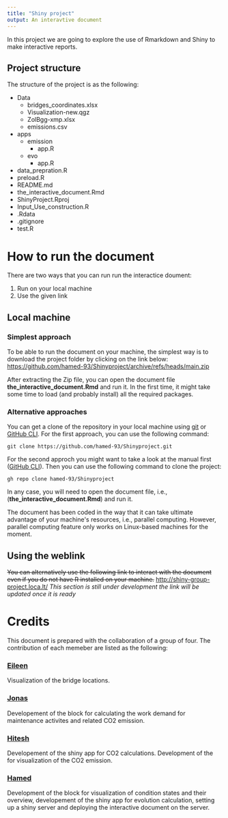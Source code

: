 ```yaml
---
title: "Shiny project"
output: An interavtive document
---
```


In this project we are going to explore the use of Rmarkdown and Shiny to make interactive reports.

## Project structure

The structure of the project is as the following:

* Data
  * bridges_coordinates.xlsx
  * Visualization-new.qgz
  * ZolBgg-xmp.xlsx
  * emissions.csv
* apps
  * emission
    * app.R
  * evo
    * app.R
* data_prepration.R
* preload.R
* README.md
* the_interactive_document.Rmd
* ShinyProject.Rproj
* Input_Use_construction.R
* .Rdata
* .gitignore
* test.R


# How to run the document
There are two ways that you can run run the interactice doument: 
 1. Run on your local machine
 2. Use the given link

## Local machine
### Simplest approach
To be able to run the document on your machine, the simplest way is to download the project folder by clicking on the link below:
https://github.com/hamed-93/Shinyproject/archive/refs/heads/main.zip

After extracting the Zip file, you can open the document file **the_interactive_document.Rmd** and run it. In the first time, it might take some time to load (and probably install) all the required packages. 

### Alternative approaches
You can get a clone of the repository in your local machine using [git](https://git-scm.com/) or [GitHub CLI](https://docs.github.com/en/github-cli/github-cli/about-github-cli). For the first approach, you can use the following command:

`
git clone https://github.com/hamed-93/Shinyproject.git
`

For the second approch you might want to take a look at the manual first ([GitHub CLI](https://docs.github.com/en/github-cli/github-cli/about-github-cli)). Then you can use the following command to clone the project:

`
gh repo clone hamed-93/Shinyproject
`

In any case, you will need to open the document file, i.e., (**the_interactive_document.Rmd**) and run it.

The document has been coded in the way that it can take ultimate advantage of your machine's resources, i.e., parallel computing. However, parallel computing feature only works on Linux-based machines for the moment. 

## Using the weblink
~~You can alternatively use the following link to interact with the document even if you do not have R installed on your machine.~~
http://shiny-group-project.loca.lt/
*This section is still under development the link will be updated once it is ready*

# Credits
This document is prepared with the collaboration of a group of four. The contribution of each memeber are listed as the following:

### [Eileen](https://github.com/eileenziehmann)
Visualization of the bridge locations.

### [Jonas](https://github.com/jonas121991)
Developement of the block for calculating the work demand for maintenance activites and related CO2 emission.


### [Hitesh](https://github.com/hitesh-ethz)
Developement of the shiny app for CO2 calculations.
Development of the for visualization of the CO2 emission.

### [Hamed](https://github.com/hamed-93)
Development of the block for visualization of condition states and their overview, developement of the shiny app for evolution calculation, setting up a shiny server and deploying the interactive document on the server.
